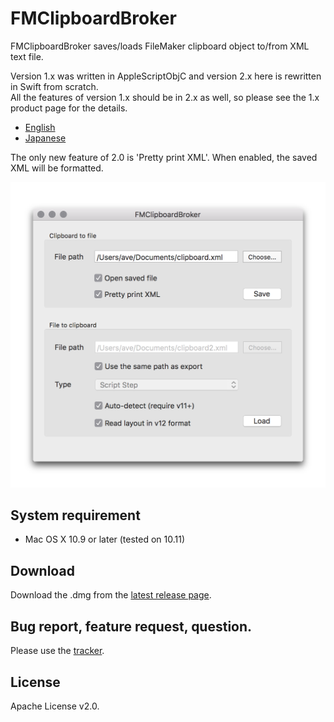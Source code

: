 # FMClipboardBroker

FMClipboardBroker saves/loads FileMaker clipboard object to/from XML text file.

Version 1.x was written in AppleScriptObjC and version 2.x here is rewritten in Swift from scratch.  
All the features of version 1.x should be in 2.x as well, so please see the 1.x product page for the details.

- [English](http://www.key-planning.co.jp/software/fmclipboardbroker/fmclipboardbroker-english/)
- [Japanese](http://www.key-planning.co.jp/software/fmclipboardbroker/)

The only new feature of 2.0 is 'Pretty print XML'. When enabled, the saved XML will be formatted.

![main window](screen/main-window.png)

## System requirement

- Mac OS X 10.9 or later (tested on 10.11)

## Download

Download the .dmg from the [latest release page](https://github.com/harawata/fmclipboardbroker/releases/latest).

## Bug report, feature request, question.

Please use the [tracker](https://github.com/harawata/fmclipboardbroker/issues).

## License

Apache License v2.0.

